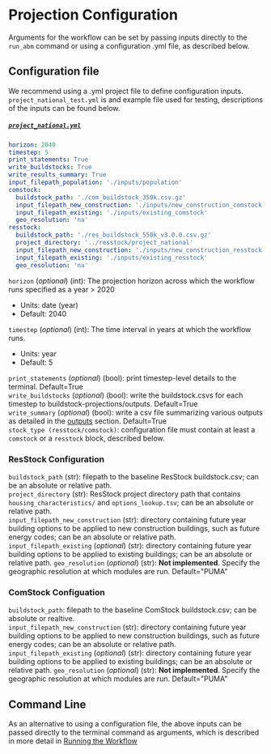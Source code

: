 # Projection Configuration
Arguments for the workflow can be set by passing inputs directly to the `run_abm` command or using a configuration .yml file, as described below. 

## Configuration file
We recommend using a .yml project file to define configuration inputs. `project_national_test.yml` is and example file used for testing, descriptions of the inputs can be found below.

##### **[`project_national.yml`](https://github.com/NREL/buildstock-projections/tree/main/resources/project_national.yml)**
```yml
horizon: 2040
timestep: 5
print_statements: True
write_buildstocks: True
write_results_summary: True
input_filepath_population: './inputs/population'
comstock:
  buildstock_path: './com_buildstock_350k.csv.gz'
  input_filepath_new_construction: './inputs/new_construction_comstock'
  input_filepath_existing: './inputs/existing_comstock'
  geo_resolution: 'na'
resstock:
  buildstock_path: './res_buildstock_550k_v3.0.0.csv.gz'
  project_directory: '../resstock/project_national'
  input_filepath_new_construction: './inputs/new_construction_resstock'
  input_filepath_existing: './inputs/existing_resstock'
  geo_resolution: 'na'
```

`horizon` (*optional*) (int): The projection horizon across which the workflow runs specified as a year > 2020
- Units: date (year)
- Default: 2040

`timestep` (*optional*) (int): The time interval in years at which the workflow runs.  
- Units: year
- Default: 5

`print_statements` (*optional*) (bool): print timestep-level details to the terminal. Default=True  
`write_buildstocks` (*optional*) (bool): write the buildstock.csvs for each timestep to buildstock-projections/outputs. Default=True  
`write_summary` (*optional*) (bool): write a csv file summarizing various outputs as detailed in the [outputs](../outputs) section. Default=True  
`stock_type (resstock/comstock)`: configuration file must contain at least a `comstock` or a `resstock` block, described below. 
### ResStock Configuration
`buildstock_path` (str): filepath to the baseline ResStock buildstock.csv; can be an absolute or relative path.      
`project_directory` (str):  ResStock project directory path that contains `housing_characteristics/` and `options_lookup.tsv`; can be an absolute or relative path.   
`input_filepath_new_construction` (str): directory containing future year building options to be applied to new construction buildings, such as future energy codes; can be an absolute or relative path.   
`input_filepath_existing` (*optional*) (str): directory containing future year building options to be applied to existing buildings; can be an absolute or relative path. 
`geo_resolution` (*optional*) (str): **Not implemented**. Specify the geographic resolution at which modules are run. Default="PUMA"
### ComStock Configuation
`buildstock_path`: filepath to the baseline ComStock buildstock.csv; can be absolute or realtive.      
`input_filepath_new_construction` (str): directory containing future year building options to be applied to new construction buildings, such as future energy codes; can be an absolute or relative path.   
`input_filepath_existing` (*optional*) (str): directory containing future year building options to be applied to existing buildings; can be an absolute or relative path. 
`geo_resolution` (*optional*) (str): **Not implemented**. Specify the geographic resolution at which modules are run. Default="PUMA"

## Command Line
As an alternative to using a configuration file, the above inputs can be passed directly to the terminal command as arguments, which is described in more detail in [Running the Workflow](../usage)   
